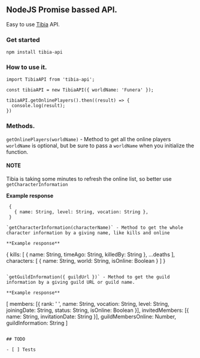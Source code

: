 ## NodeJS Promise bassed API.

Easy to use [Tibia](http://www.tibia.com/news/?subtopic=latestnews) API.

### Get started

`npm install tibia-api`

### How to use it.

```
import TibiaAPI from 'tibia-api';

const tibiaAPI = new TibiaAPI({ worldName: 'Funera' });

tibiaAPI.getOnlinePlayers().then((result) => {
  console.log(result);
})
```
### Methods.

`getOnlinePlayers(worldName)` - Method to get all the online players `worldName` is optional, but be sure to pass a `worldName` when you initialize the function.

#### NOTE

Tibia is taking some minutes to refresh the online list, so better use `getCharacterInformation`

**Example response**
```
 {
   { name: String, level: String, vocation: String },
 }

`getCharacterInformation(characterName)` - Method to get the whole character information by a giving name, like kills and online

**Example response**
```
{
  kills: [
    {
      name: String,
      timeAgo: String,
      killedBy: String
    },
    ...deaths
  ],
  characters: [
    {
      name: String,
      world: String,
      isOnline: Boolean
    }
  ]
}
```

`getGuildInformation({ guildUrl })` - Method to get the guild information by a giving guild URL or guild name.

**Example response**
```
[
  members: [{
    rank: ' ',
     name: String,
     vocation: String,
     level: String,
     joiningDate: String,
     status: String,
     isOnline: Boolean
  }],
  invitedMembers: [{
    name: String,
    invitationDate: String
  }],
  guildMembersOnline: Number,
  guildInformation: String
]
```

## TODO

- [ ] Tests